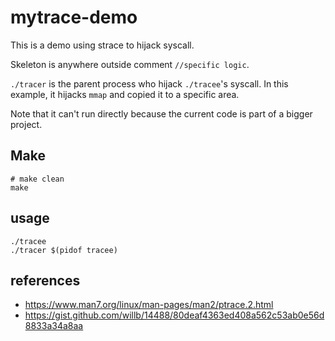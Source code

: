 # mytrace-demo

This is a demo using strace to hijack syscall. 

Skeleton is anywhere outside comment `//specific logic`.

`./tracer` is the parent process who hijack `./tracee`'s syscall. In this example, it hijacks `mmap` and copied it to a 
specific area.

Note that it can't run directly because the current code is part of a bigger project. 

## Make

``` shell script
# make clean
make
```

## usage
``` shell
./tracee
./tracer $(pidof tracee)
```

## references
- https://www.man7.org/linux/man-pages/man2/ptrace.2.html
- https://gist.github.com/willb/14488/80deaf4363ed408a562c53ab0e56d8833a34a8aa